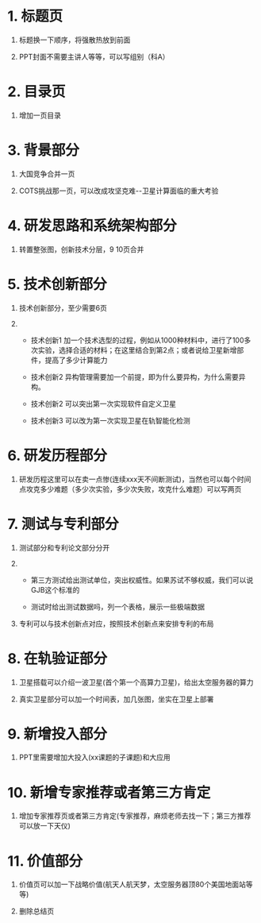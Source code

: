 # 1. 标题页

1. 标题换一下顺序，将强散热放到前面

2. PPT封面不需要主讲人等等，可以写组别（科A）

# 2. 目录页

1. 增加一页目录

# 3. 背景部分

1. 大国竞争合并一页

2. COTS挑战那一页，可以改成攻坚克难--卫星计算面临的重大考验

# 4. 研发思路和系统架构部分

1. 转置整张图，创新技术分层，9 10页合并

# 5. 技术创新部分

1. 技术创新部分，至少需要6页

2. * 技术创新1 加一个技术选型的过程，例如从1000种材料中，进行了100多次实验，选择合适的材料；在这里结合到第2点；或者说给卫星新增部件，提高了多少计算能力
   
   * 技术创新2 异构管理需要加一个前提，即为什么要异构，为什么需要异构。
   
   * 技术创新2 可以突出第一次实现软件自定义卫星
   
   * 技术创新3 可以改为第一次实现卫星在轨智能化检测

# 6. 研发历程部分

1. 研发历程这里可以在卖一点惨(连续xxx天不间断测试)，当然也可以每个时间点攻克多少难题（多少次实验，多少次失败，攻克什么难题）可以写两页

# 7. 测试与专利部分

1.  测试部分和专利论文部分分开

2. * 第三方测试给出测试单位，突出权威性。如果苏试不够权威，我们可以说GJB这个标准的
   
   * 测试时给出测试数据吗，列一个表格，展示一些极端数据

3. 专利可以与技术创新点对应，按照技术创新点来安排专利的布局

# 8. 在轨验证部分

1. 卫星搭载可以介绍一波卫星(首个第一个高算力卫星)，给出太空服务器的算力

2. 真实卫星部分可以加一个时间表，加几张图，坐实在卫星上部署

# 9. 新增投入部分

1. PPT里需要增加大投入(xx课题的子课题)和大应用

# 10. 新增专家推荐或者第三方肯定

1. 增加专家推荐页或者第三方肯定(专家推荐，麻烦老师去找一下；第三方推荐可以放一下天仪)

# 11. 价值部分

1. 价值页可以加一下战略价值(航天人航天梦，太空服务器顶80个美国地面站等等)

2. 删除总结页
